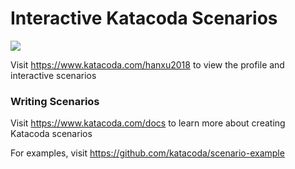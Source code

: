 # Interactive Katacoda Scenarios

[![](http://shields.katacoda.com/katacoda/hanxu2018/count.svg)](https://www.katacoda.com/hanxu2018 "Get your profile on Katacoda.com")

Visit https://www.katacoda.com/hanxu2018 to view the profile and interactive scenarios

### Writing Scenarios
Visit https://www.katacoda.com/docs to learn more about creating Katacoda scenarios

For examples, visit https://github.com/katacoda/scenario-example
